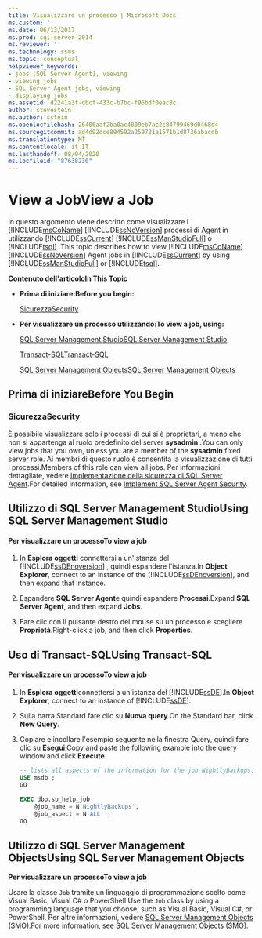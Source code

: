 ```yaml
---
title: Visualizzare un processo | Microsoft Docs
ms.custom: ''
ms.date: 06/13/2017
ms.prod: sql-server-2014
ms.reviewer: ''
ms.technology: ssms
ms.topic: conceptual
helpviewer_keywords:
- jobs [SQL Server Agent], viewing
- viewing jobs
- SQL Server Agent jobs, viewing
- displaying jobs
ms.assetid: d2241a3f-dbcf-433c-b7bc-f96bdf0eac8c
author: stevestein
ms.author: sstein
ms.openlocfilehash: 26406aaf2ba0ac4809eb7ac2c84799469d0468d4
ms.sourcegitcommit: ad4d92dce894592a259721a1571b1d8736abacdb
ms.translationtype: MT
ms.contentlocale: it-IT
ms.lasthandoff: 08/04/2020
ms.locfileid: "87638230"
---
```

# <a name="view-a-job"></a><span data-ttu-id="0ab42-102">View a Job</span><span class="sxs-lookup"><span data-stu-id="0ab42-102">View a Job</span></span>
  <span data-ttu-id="0ab42-103">In questo argomento viene descritto come visualizzare i [!INCLUDE[msCoName](../../includes/msconame-md.md)] [!INCLUDE[ssNoVersion](../../includes/ssnoversion-md.md)] processi di Agent in utilizzando [!INCLUDE[ssCurrent](../../includes/sscurrent-md.md)] [!INCLUDE[ssManStudioFull](../../includes/ssmanstudiofull-md.md)] o [!INCLUDE[tsql](../../includes/tsql-md.md)] .</span><span class="sxs-lookup"><span data-stu-id="0ab42-103">This topic describes how to view [!INCLUDE[msCoName](../../includes/msconame-md.md)] [!INCLUDE[ssNoVersion](../../includes/ssnoversion-md.md)] Agent jobs in [!INCLUDE[ssCurrent](../../includes/sscurrent-md.md)] by using [!INCLUDE[ssManStudioFull](../../includes/ssmanstudiofull-md.md)] or [!INCLUDE[tsql](../../includes/tsql-md.md)].</span></span>  
  
 <span data-ttu-id="0ab42-104">**Contenuto dell'articolo**</span><span class="sxs-lookup"><span data-stu-id="0ab42-104">**In This Topic**</span></span>  
  
-   <span data-ttu-id="0ab42-105">**Prima di iniziare:**</span><span class="sxs-lookup"><span data-stu-id="0ab42-105">**Before you begin:**</span></span>  
  
     [<span data-ttu-id="0ab42-106">Sicurezza</span><span class="sxs-lookup"><span data-stu-id="0ab42-106">Security</span></span>](#Security)  
  
-   <span data-ttu-id="0ab42-107">**Per visualizzare un processo utilizzando:**</span><span class="sxs-lookup"><span data-stu-id="0ab42-107">**To view a job, using:**</span></span>  
  
     [<span data-ttu-id="0ab42-108">SQL Server Management Studio</span><span class="sxs-lookup"><span data-stu-id="0ab42-108">SQL Server Management Studio</span></span>](#SSMS)  
  
     [<span data-ttu-id="0ab42-109">Transact-SQL</span><span class="sxs-lookup"><span data-stu-id="0ab42-109">Transact-SQL</span></span>](#TSQL)  
  
     [<span data-ttu-id="0ab42-110">SQL Server Management Objects</span><span class="sxs-lookup"><span data-stu-id="0ab42-110">SQL Server Management Objects</span></span>](#SMO)  
  
##  <a name="before-you-begin"></a><a name="BeforeYouBegin"></a> <span data-ttu-id="0ab42-111">Prima di iniziare</span><span class="sxs-lookup"><span data-stu-id="0ab42-111">Before You Begin</span></span>  
  
###  <a name="security"></a><a name="Security"></a> <span data-ttu-id="0ab42-112">Sicurezza</span><span class="sxs-lookup"><span data-stu-id="0ab42-112">Security</span></span>  
 <span data-ttu-id="0ab42-113">È possibile visualizzare solo i processi di cui si è proprietari, a meno che non si appartenga al ruolo predefinito del server **sysadmin** .</span><span class="sxs-lookup"><span data-stu-id="0ab42-113">You can only view jobs that you own, unless you are a member of the **sysadmin** fixed server role.</span></span> <span data-ttu-id="0ab42-114">Ai membri di questo ruolo è consentita la visualizzazione di tutti i processi.</span><span class="sxs-lookup"><span data-stu-id="0ab42-114">Members of this role can view all jobs.</span></span> <span data-ttu-id="0ab42-115">Per informazioni dettagliate, vedere [Implementazione della sicurezza di SQL Server Agent](implement-sql-server-agent-security.md).</span><span class="sxs-lookup"><span data-stu-id="0ab42-115">For detailed information, see [Implement SQL Server Agent Security](implement-sql-server-agent-security.md).</span></span>  
  
##  <a name="using-sql-server-management-studio"></a><a name="SSMS"></a> <span data-ttu-id="0ab42-116">Utilizzo di SQL Server Management Studio</span><span class="sxs-lookup"><span data-stu-id="0ab42-116">Using SQL Server Management Studio</span></span>  
  
#### <a name="to-view-a-job"></a><span data-ttu-id="0ab42-117">Per visualizzare un processo</span><span class="sxs-lookup"><span data-stu-id="0ab42-117">To view a job</span></span>  
  
1.  <span data-ttu-id="0ab42-118">In **Esplora oggetti** connettersi a un'istanza del [!INCLUDE[ssDEnoversion](../../includes/ssdenoversion-md.md)] , quindi espandere l'istanza.</span><span class="sxs-lookup"><span data-stu-id="0ab42-118">In **Object Explorer,** connect to an instance of the [!INCLUDE[ssDEnoversion](../../includes/ssdenoversion-md.md)], and then expand that instance.</span></span>  
  
2.  <span data-ttu-id="0ab42-119">Espandere **SQL Server Agent**e quindi espandere **Processi**.</span><span class="sxs-lookup"><span data-stu-id="0ab42-119">Expand **SQL Server Agent**, and then expand **Jobs**.</span></span>  
  
3.  <span data-ttu-id="0ab42-120">Fare clic con il pulsante destro del mouse su un processo e scegliere **Proprietà**.</span><span class="sxs-lookup"><span data-stu-id="0ab42-120">Right-click a job, and then click **Properties**.</span></span>  
  
##  <a name="using-transact-sql"></a><a name="TSQL"></a> <span data-ttu-id="0ab42-121">Uso di Transact-SQL</span><span class="sxs-lookup"><span data-stu-id="0ab42-121">Using Transact-SQL</span></span>  
  
#### <a name="to-view-a-job"></a><span data-ttu-id="0ab42-122">Per visualizzare un processo</span><span class="sxs-lookup"><span data-stu-id="0ab42-122">To view a job</span></span>  
  
1.  <span data-ttu-id="0ab42-123">In **Esplora oggetti**connettersi a un'istanza del [!INCLUDE[ssDE](../../includes/ssde-md.md)].</span><span class="sxs-lookup"><span data-stu-id="0ab42-123">In **Object Explorer**, connect to an instance of [!INCLUDE[ssDE](../../includes/ssde-md.md)].</span></span>  
  
2.  <span data-ttu-id="0ab42-124">Sulla barra Standard fare clic su **Nuova query**.</span><span class="sxs-lookup"><span data-stu-id="0ab42-124">On the Standard bar, click **New Query**.</span></span>  
  
3.  <span data-ttu-id="0ab42-125">Copiare e incollare l'esempio seguente nella finestra Query, quindi fare clic su **Esegui**.</span><span class="sxs-lookup"><span data-stu-id="0ab42-125">Copy and paste the following example into the query window and click **Execute**.</span></span>  
  
    ```sql
    -- lists all aspects of the information for the job NightlyBackups.  
    USE msdb ;  
    GO  
  
    EXEC dbo.sp_help_job  
        @job_name = N'NightlyBackups',  
        @job_aspect = N'ALL' ;  
    GO  
    ```  
  
##  <a name="using-sql-server-management-objects"></a><a name="SMO"></a><span data-ttu-id="0ab42-126">Utilizzo di SQL Server Management Objects</span><span class="sxs-lookup"><span data-stu-id="0ab42-126">Using SQL Server Management Objects</span></span>  
 <span data-ttu-id="0ab42-127">**Per visualizzare un processo**</span><span class="sxs-lookup"><span data-stu-id="0ab42-127">**To view a job**</span></span>  
  
 <span data-ttu-id="0ab42-128">Usare la classe `Job` tramite un linguaggio di programmazione scelto come Visual Basic, Visual C# o PowerShell.</span><span class="sxs-lookup"><span data-stu-id="0ab42-128">Use the `Job` class by using a programming language that you choose, such as Visual Basic, Visual C#, or PowerShell.</span></span> <span data-ttu-id="0ab42-129">Per altre informazioni, vedere [SQL Server Management Objects (SMO)](https://msdn.microsoft.com/library/ms162169.aspx).</span><span class="sxs-lookup"><span data-stu-id="0ab42-129">For more information, see [SQL Server Management Objects (SMO)](https://msdn.microsoft.com/library/ms162169.aspx).</span></span>  
